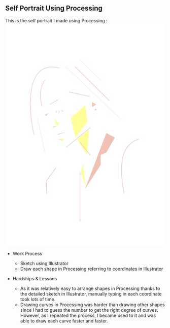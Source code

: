 ## Self Portrait Using Processing

This is the self portrait I made using Processing :
![](self_portrait.jpg)

- Work Process
  - Sketch using Illustrator
  - Draw each shape in Processing referring to coordinates in Illustrator

- Hardships & Lessons
  - As it was relatively easy to arrange shapes in Processing thanks to the detailed sketch in Illustrator, manually typing in each coordinate took lots of time.
  - Drawing curves in Processing was harder than drawing other shapes since I had to guess the number to get the right degree of curves. However, as I repeated the process, I became used to it and was able to draw each curve faster and faster.
